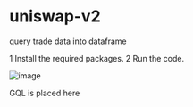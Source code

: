 # uniswap-v2
query trade data into dataframe

1 Install the required packages.
2 Run the code.




![image](https://user-images.githubusercontent.com/67018728/123036673-2710ae00-d40d-11eb-8ae4-083682ce29f7.png)







  GQL is placed here
 
